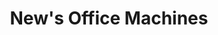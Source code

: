 ---
title: "New's Office Machines"
url: /russellville/news-office-machines/
shop: office supplies
---
